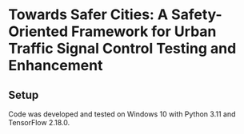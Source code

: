 # Towards Safer Cities: A Safety-Oriented Framework for Urban Traffic Signal Control Testing and Enhancement
## Setup
Code was developed and tested on Windows 10 with Python 3.11 and TensorFlow 2.18.0.

